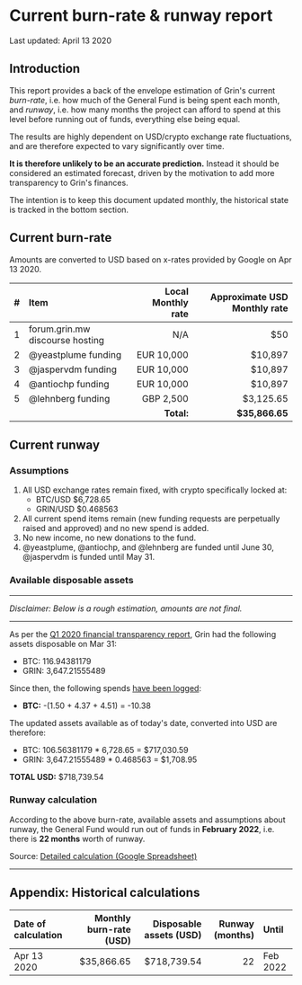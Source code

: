 # Current burn-rate & runway report

Last updated: April 13 2020

## Introduction
This report provides a back of the envelope estimation of Grin's current _burn-rate_, i.e. how much of the General Fund is being spent each month, and _runway_, i.e. how many months the project can afford to spend at this level before running out of funds, everything else being equal.

The results are highly dependent on USD/crypto exchange rate fluctuations, and are therefore expected to vary significantly over time.

**It is therefore unlikely to be an accurate prediction.** Instead it should be considered an estimated forecast, driven by the motivation to add more transparency to Grin's finances.

The intention is to keep this document updated monthly, the historical state is tracked in the bottom section.

## Current burn-rate

Amounts are converted to USD based on x-rates provided by Google on Apr 13 2020.

| # | Item | Local Monthly rate | Approximate USD Monthly rate |
|---|:---|---:|---:|
1 | forum.grin.mw discourse hosting | N/A | $50 |
2 | @yeastplume funding | EUR 10,000 | $10,897 |
3 | @jaspervdm funding | EUR 10,000 | $10,897 |
4 | @antiochp funding | EUR 10,000 | $10,897 |
5 |@lehnberg funding | GBP 2,500 | $3,125.65 |
| | | **Total:** | **$35,866.65** |

## Current runway

### Assumptions

1. All USD exchange rates remain fixed, with crypto specifically locked at:
   * BTC/USD $6,728.65
   * GRIN/USD $0.468563
2. All current spend items remain (new funding requests are perpetually raised and approved) and no new spend is added.
3. No new income, no new donations to the fund.
4. @yeastplume, @antiochp, and @lehnberg are funded until June 30, @jaspervdm is funded until May 31.

### Available disposable assets

---
*Disclaimer: Below is a rough estimation, amounts are not final.*

---

As per the [Q1 2020 financial transparency report](https://github.com/mimblewimble/grin-pm/pull/279), Grin had the following assets disposable on Mar 31:
   * BTC: 116.94381179 
   * GRIN: 3,647.21555489

Since then, the following spends [have been logged](../spending_log.csv):
   * **BTC:** -(1.50 + 4.37 + 4.51) = -10.38

The updated assets available as of today's date, converted into USD are therefore:
   * BTC: 106.56381179 * 6,728.65 = $717,030.59 
   * GRIN: 3,647.21555489 * 0.468563 = $1,708.95
 
**TOTAL USD:** $718,739.54 

### Runway calculation

According to the above burn-rate, available assets and assumptions about runway, the General Fund would run out of funds in **February 2022**, i.e. there is **22 months** worth of runway.

Source: [Detailed calculation (Google Spreadsheet)](https://docs.google.com/spreadsheets/d/1JrZ1rlsQjzVHlbih4TLRi-iWRJHFGcMF7bpPLrr5rB8/edit?usp=sharing)

---

## Appendix: Historical calculations

| Date of calculation | Monthly burn-rate (USD) | Disposable assets (USD) | Runway (months) | Until |
|:---|---:|---:|---:|:---|
Apr 13 2020 | $35,866.65 | $718,739.54 | 22 | Feb 2022